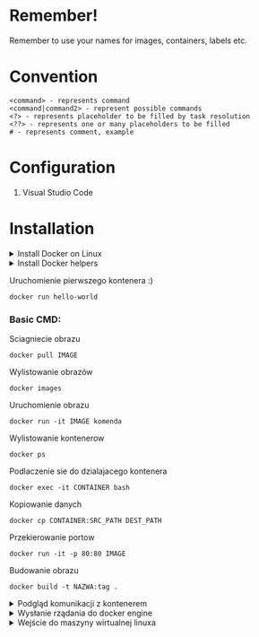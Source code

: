 # Remember!

Remember to use your names for images, containers, labels etc.

# Convention

```
<command> - represents command
<command|command2> - represent possible commands
<?> - represents placeholder to be filled by task resolution
<??> - represents one or many placeholders to be filled 
# - represents comment, example
``` 

# Configuration

1. Visual Studio Code


# Installation

<details><summary>Install Docker on Linux</summary>
<p>

```bash
# Install Docker
curl -fsSL https://get.docker.com | sh

# Install Docker w $HOME jako non-root
curl -fsSL https://get.docker.com/rootless | sh
```

</p>
</details>

<details><summary>Install Docker helpers</summary>
<p>

```bash
# Windows
$ Set-ExecutionPolicy RemoteSigned
$ Install-Module posh-docker
$ Import-Module posh-docker

# Mac
$ brew tap homebrew/completions
$ brew install docker-completion
$ brew install docker-compose-completion

# Linux
$ apt install bash-completion
$ curl https://raw.githubusercontent.com/docker/docker-ce/master/components/cli/contrib/completion/bash/docker -o /etc/bash_completion.d/docker.sh
```

</p>
</details>

Uruchomienie pierwszego kontenera :)
```
docker run hello-world
```

### Basic CMD:

Sciagniecie obrazu
```
docker pull IMAGE
```

Wylistowanie obrazów
```
docker images
```

Uruchomienie obrazu
```
docker run -it IMAGE komenda
```

Wylistowanie kontenerow
```
docker ps
```

Podlaczenie sie do dzialajacego kontenera
```
docker exec -it CONTAINER bash
```

Kopiowanie danych
```
docker cp CONTAINER:SRC_PATH DEST_PATH
```

Przekierowanie portow
```
docker run -it -p 80:80 IMAGE
```

Budowanie obrazu
```
docker build -t NAZWA:tag .
```

<details><summary>Podgląd komunikacji z kontenerem</summary>
<p>

```bash
socat -d -d -t100 \
   -lf /dev/stdout \
   -v UNIX-LISTEN:/var/run/docker.debug,mode=777,reuseaddr,fork \
      UNIX-CONNECT:/var/run/docker.sock
```

```bash
DOCKER_HOST=unix:///var/run/docker.debug docker ps
```

</p>
</details>

<details><summary>Wysłanie rządania do docker engine</summary>
<p>

```bash
curl -sSf --unix-socket /var/run/docker.sock 0/containers/json
```

</p>
</details>

<details><summary>Wejście do maszyny wirtualnej linuxa</summary>
<p>

```bash
# Windows and Mac
docker run -it --rm --privileged --pid=host justincormack/nsenter1

# Mac
screen ~/Library/Containers/com.docker.docker/Data/vms/0/tty
```

</p>
</details>
